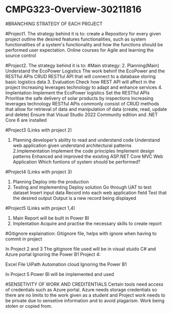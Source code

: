 # CMPG323-Overview-30211816

#BRANCHING STRATEGY OF EACH PROJECT

#Project1. The strategy behind it is to:
create a Repository for every given project
outline the desired features
functionalities, such as system functionalities of a system's functionality and how the functions should be performed
user expectation.
Online courses for Agile and learning the source control


#Project2. 
The strategy behind it is to:
#Main strategy:
2. Planning(Main)
Understand the EcoPower Logistics
The work behinf the EcoPower and the RESTful APIs
CRUD RESTful API that will connect to a database storing basic logistics data
3. Evaluation
Check how REST API will affect in the project
Increasing leverages technology to adapt and enhance services
4. Implentation
Implement the EcoPower logistics
Set the RESTful APIs
Prioritise the safe delivery of solar products by inspections
Increasing leverages technology
RESTful APIs commonly consist of CRUD methods that allow for retrieval of data and manipulation of data (create, read, update and delete)
Ensure that Visual Studio 2022 Community edition and .NET Core 6 are installed

#Project3 (Links with project 2)
1. Planning
developer’s ability to read and understand code
Understand web application given
understand architectural patterns 
2.Implementation
Implement the code principles
Implement design patterns
Enhanced and improved the existing ASP.NET Core MVC Web Application
Which funtions of system should be performed?

#Project4 (Links with project 3)
1. Planning
Deploy into the production 
2. Testing and implementing
Deploy solution
Go through UAT to test dataset
Insert input data
Record into each web application field
Test that the desired output
Output is a new record being displayed


#Project5 (Links with project 1,4)
1. Main
Report will be built in Power BI
2. Implentation
Acquire and practise the necessary skills to create report

#Gitignore explaination:
Gitignore file, helps with ignore when having to commit in project

In Project 2 and 3
The gitignore file used will be in visual stuido C# and Azure portal
Ignoring the Power B1
Project 4:

Excel File
UiPath Automation cloud
Ignoring the Power B1

In Project 5
Power BI will be implemented and used

#SENSETIVITY OF WORK AND CREDITENTIALS
Certain tools need access of credentials  such as Azure portal. Azure needs storage credentials so there are no limits to the work given as a student and Project work needs to be private due to sensetive information and to avoid plagarism. Work being stolen or copied from.
